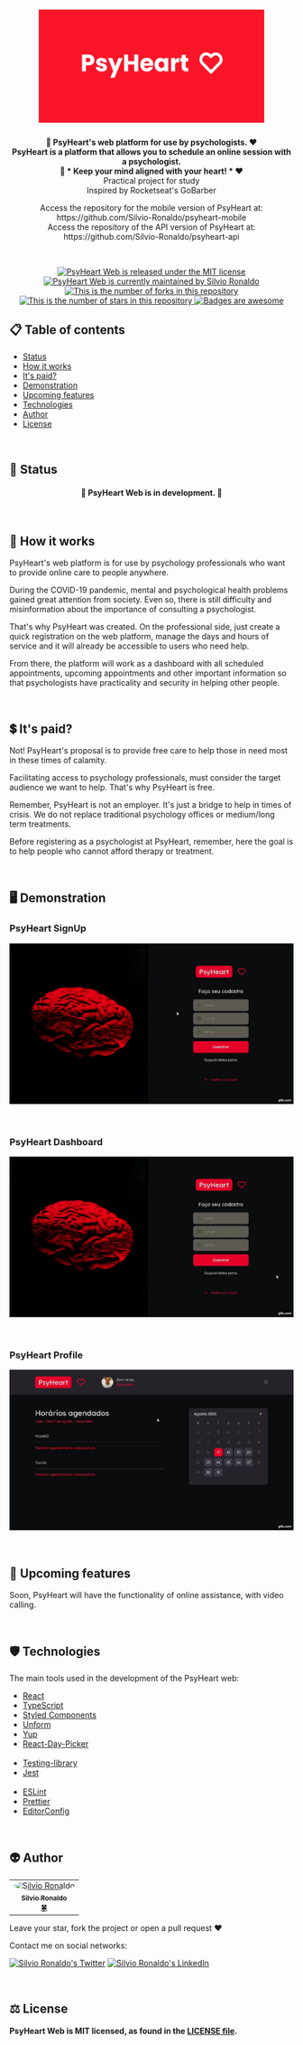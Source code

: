<h1 align="center">
  <img src="./assets/psyheart-logo.svg" alt="PsyHeart Logo" height=200 width=400 />
</h1>

<p align="center">
  <strong>
    🧠 PsyHeart's web platform for use by psychologists. ❤️</br>
    PsyHeart is a platform that allows you to schedule an online session with a psychologist.</br>
    🧠 * Keep your mind aligned with your heart! * ❤️
  </strong></br>Practical project for study</br>Inspired by Rocketseat's GoBarber</br>

  <p align="center">
    Access the repository for the mobile version of PsyHeart at: https://github.com/Silvio-Ronaldo/psyheart-mobile</br>
    Access the repository of the API version of PsyHeart at: https://github.com/Silvio-Ronaldo/psyheart-api
  </p></br>
</p>

<p align="center">
  <a href="./LICENSE">
    <img src="https://img.shields.io/badge/license-MIT-blue" alt="PsyHeart Web is released under the MIT license" />
  </a>
  <a href="https://GitHub.com/Silvio-Ronaldo/psyheart-web/graphs/commit-activity">
    <img src="https://img.shields.io/badge/Maintained%3F-yes-brightgreen" alt="PsyHeart Web is currently maintained by Silvio Ronaldo" />
  </a>
  <a href="https://GitHub.com/Silvio-Ronaldo/psyheart-web/network/">
    <img src="https://img.shields.io/github/forks/Silvio-Ronaldo/psyheart-web?style=social" alt="This is the number of forks in this repository" />
  </a>
  <a href="https://GitHub.com/Silvio-Ronaldo/psyheart-web/stargazers/">
    <img src="https://img.shields.io/github/stars/Silvio-Ronaldo/psyheart-web?style=social" alt="This is the number of stars in this repository" />
  </a>
  <a href="https://github.com/Naereen/badges">
    <img src="https://img.shields.io/badge/badge-awesome-brightgreen" alt="Badges are awesome" />
  </a>
</p>



<h2>
  📋 Table of contents
</h2>
<ul>
  <li><a href="https://github.com/Silvio-Ronaldo/psyheart-web#-status">Status</a></li>
  <li><a href="https://github.com/Silvio-Ronaldo/psyheart-web#-how-it-works">How it works</a></li>
  <li><a href="https://github.com/Silvio-Ronaldo/psyheart-web#-its-paid">It's paid?</a></li>
  <li><a href="https://github.com/Silvio-Ronaldo/psyheart-web#%EF%B8%8F-demonstration">Demonstration</a></li>
  <li><a href="https://github.com/Silvio-Ronaldo/psyheart-web#-upcoming-features">Upcoming features</a></li>
  <li><a href="https://github.com/Silvio-Ronaldo/psyheart-web#%EF%B8%8F-technologies">Technologies</a></li>
  <li><a href="https://github.com/Silvio-Ronaldo/psyheart-web#-author">Author</a></li>
  <li><a href="https://github.com/Silvio-Ronaldo/psyheart-web#%EF%B8%8F-license">License</a></li>
</ul></br>



<h2>📌 Status</h2>
<h4 align="center">🚧 PsyHeart Web is in development. 🚀</h4></br>



<h2>🤔 How it works</h2>
<p>PsyHeart's web platform is for use by psychology professionals who want to provide online care to people anywhere.</p>
<p>During the COVID-19 pandemic, mental and psychological health problems gained great attention from society. Even so, there is still difficulty and misinformation about the importance of consulting a psychologist.</p>
<p>That's why PsyHeart was created. On the professional side, just create a quick registration on the web platform, manage the days and hours of service and it will already be accessible to users who need help.</p>
<p>From there, the platform will work as a dashboard with all scheduled appointments, upcoming appointments and other important information so that psychologists have practicality and security in helping other people.</p></br>



<h2>💲 It's paid?</h2>
<p>Not! PsyHeart's proposal is to provide free care to help those in need most in these times of calamity.</p>
<p>Facilitating access to psychology professionals, must consider the target audience we want to help. That's why PsyHeart is free.</p>
<p>Remember, PsyHeart is not an employer. It's just a bridge to help in times of crisis. We do not replace traditional psychology offices or medium/long term treatments.</p>
<p>Before registering as a psychologist at PsyHeart, remember, here the goal is to help people who cannot afford therapy or treatment.</p></br>



<h2>🖥️ Demonstration</h2>
<h3>PsyHeart SignUp</h3>
  <p align="center">
    <img src="./assets/psyheart-signup.gif" alt="PsyHeart SignUp" />
  </p></br>
  
<h3>PsyHeart Dashboard</h3>
  <p align="center">
    <img src="./assets/psyheart-signin.gif" alt="PsyHeart Dashboard" />
  </p></br>
  
<h3>PsyHeart Profile</h3>
  <p align="center">
    <img src="./assets/psyheart-profile.gif" alt="PsyHeart Profile" />
  </p></br>
  


<h2>📆 Upcoming features</h2>
<p>Soon, PsyHeart will have the functionality of online assistance, with video calling.</p></br>



<h2>🛡️ Technologies</h2>
<p>The main tools used in the development of the PsyHeart web: </p>

<ul>
  <li><a href="https://pt-br.reactjs.org">React</a></li>
  <li><a href="https://www.typescriptlang.org">TypeScript</a></li>
  <li><a href="https://styled-components.com">Styled Components</a></li>
  <li><a href="https://unform.dev">Unform</a></li>
  <li><a href="https://github.com/jquense/yup">Yup</a></li>
  <li><a href="https://react-day-picker.js.org">React-Day-Picker</a></li></br>
  
  <li><a href="https://testing-library.com">Testing-library</a></li>
  <li><a href="https://jestjs.io/pt-BR/">Jest</a></li></br>
  
  <li><a href="https://eslint.org">ESLint</a></li>
  <li><a href="https://prettier.io">Prettier</a></li>
  <li><a href="https://editorconfig.org">EditorConfig</a></li>
</ul></br>



<h2>👽 Author</h2>
<table>
  <tr>
    <td align="center"><a href="https://github.com/Silvio-Ronaldo"><img style="border-radius: 50%;" src="https://avatars.githubusercontent.com/u/48893927?v=4" width="100px;" alt="Silvio Ronaldo"/><br /><sub><b>Silvio Ronaldo</b></sub></a><br /><a href="https://github.com/Silvio-Ronaldo" title="Silvio Ronaldo">🍀</a></td>
  </tr>
</table>
<p>Leave your star, fork the project or open a pull request ❤️</p>
<p>Contact me on social networks: </p>
<p><a href="https://twitter.com/sivirinoo"><img src="https://img.shields.io/twitter/follow/sivirinoo?style=social" alt="Silvio Ronaldo's Twitter" /></a>
<a href="https://br.linkedin.com/in/silvio-ronaldo77"><img src="https://img.shields.io/badge/-Silvio-blue?style=flat&logo=Linkedin&logoColor=white" alt="Silvio Ronaldo's LinkedIn" /></a></p></br>



<h2>⚖️ License</h2>
<p><strong>PsyHeart Web is MIT licensed, as found in the <a href="./LICENSE">LICENSE file</a>.</strong></p>




  
  

  
  
 











